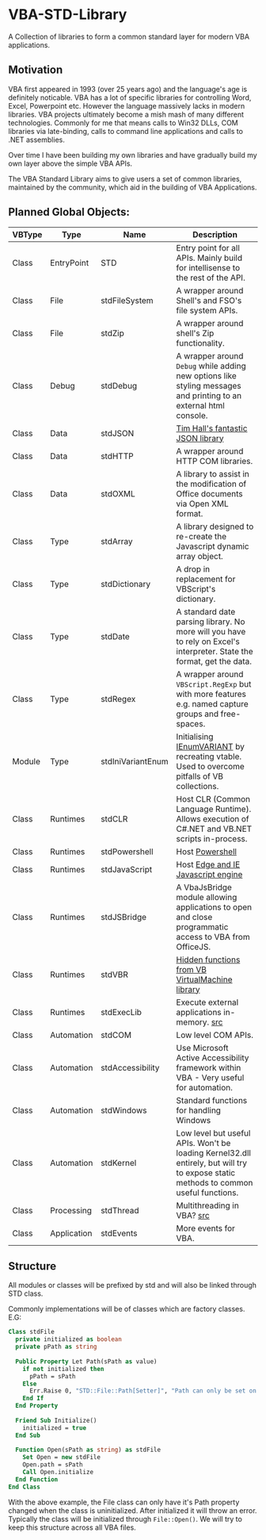 # VBA-STD-Library

A Collection of libraries to form a common standard layer for modern VBA applications.

## Motivation

VBA first appeared in 1993 (over 25 years ago) and the language's age is definitely noticable. VBA has a lot of specific libraries for controlling Word, Excel, Powerpoint etc. However the language massively lacks in modern libraries. VBA projects ultimately become a mish mash of many different technologies. Commonly for me that means calls to Win32 DLLs, COM libraries via late-binding, calls to command line applications and calls to .NET assemblies.

Over time I have been building my own libraries and have gradually build my own layer above the simple VBA APIs.

The VBA Standard Library aims to give users a set of common libraries, maintained by the community, which aid in the building of VBA Applications.

## Planned Global Objects:

| VBType |Type       |Name             | Description  |
|--------|-----------|-----------------|--------------|
| Class  |EntryPoint |STD              | Entry point for all APIs. Mainly build for intellisense to the rest of the API.
| Class  |File       |stdFileSystem    | A wrapper around Shell's and FSO's file system APIs.
| Class  |File       |stdZip           | A wrapper around shell's Zip functionality.
| Class  |Debug      |stdDebug         | A wrapper around `Debug` while adding new options like styling messages and printing to an external html console.
| Class  |Data       |stdJSON          | [Tim Hall's fantastic JSON library](https://github.com/VBA-tools/VBA-JSON)
| Class  |Data       |stdHTTP          | A wrapper around HTTP COM libraries.
| Class  |Data       |stdOXML          | A library to assist in the modification of Office documents via Open XML format.
| Class  |Type       |stdArray         | A library designed to re-create the Javascript dynamic array object.
| Class  |Type       |stdDictionary    | A drop in replacement for VBScript's dictionary.
| Class  |Type       |stdDate          | A standard date parsing library. No more will you have to rely on Excel's interpreter. State the format, get the data.
| Class  |Type       |stdRegex         | A wrapper around `VBScript.RegExp` but with more features e.g. named capture groups and free-spaces.
| Module |Type       |stdIniVariantEnum| Initialising [IEnumVARIANT](http://www.vbforums.com/showthread.php?854963-VB6-IEnumVARIANT-For-Each-support-without-a-typelib) by recreating vtable. Used to overcome pitfalls of VB collections.
| Class  |Runtimes   |stdCLR           | Host CLR (Common Language Runtime). Allows execution of C#.NET and VB.NET scripts in-process.
| Class  |Runtimes   |stdPowershell    | Host [Powershell](https://docs.microsoft.com/en-us/powershell/developer/hosting/windows-powershell-host-quickstart)
| Class  |Runtimes   |stdJavaScript    | Host [Edge and IE Javascript engine](https://docs.microsoft.com/en-us/microsoft-edge/hosting/chakra-hosting/hosting-the-javascript-runtime)
| Class  |Runtimes   |stdJSBridge      | A VbaJsBridge module allowing applications to open and close programmatic access to VBA from OfficeJS.
| Class  |Runtimes   |stdVBR           | [Hidden functions from VB VirtualMachine library](http://www.freevbcode.com/ShowCode.asp?ID=7520)
| Class  |Runtimes   |stdExecLib       | Execute external applications in-memory. [src](https://github.com/itm4n/VBA-RunPE)
| Class  |Automation |stdCOM           | Low level COM APIs.
| Class  |Automation |stdAccessibility | Use Microsoft Active Accessibility framework within VBA - Very useful for automation.
| Class  |Automation |stdWindows       | Standard functions for handling Windows
| Class  |Automation |stdKernel        | Low level but useful APIs. Won't be loading Kernel32.dll entirely, but will try to expose static methods to common useful functions.
| Class  |Processing |stdThread        | Multithreading in VBA? [src](http://www.freevbcode.com/ShowCode.asp?ID=1287#A%20Quick%20Review%20Of%20Multithreading)
| Class | Application | stdEvents | More events for VBA.

## Structure

All modules or classes will be prefixed by std and will also be linked through STD class.

Commonly implementations will be of classes which are factory classes. E.G:

```vb
Class stdFile
  private initialized as boolean
  private pPath as string
  
  Public Property Let Path(sPath as value)
    if not initialized then
      pPath = sPath
    Else
      Err.Raise 0, "STD::File::Path[Setter]", "Path can only be set on an uninitialized class."
    End If
  End Property
  
  Friend Sub Initialize()
    initialized = true
  End Sub
  
  Function Open(sPath as string) as stdFile
    Set Open = new stdFile
    Open.path = sPath
    Call Open.initialize
  End Function
End Class
```

With the above example, the File class can only have it's Path property changed when the class is uninitialized. After initialized it will throw an error.
Typically the class will be initialized through `File::Open()`. We will try to keep this structure across all VBA files.
